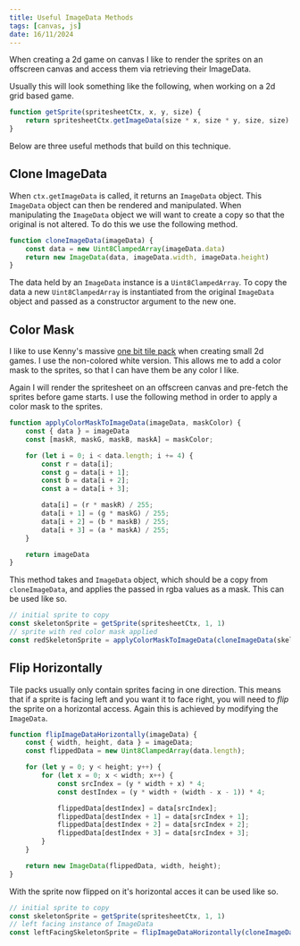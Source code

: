 ```yaml
---
title: Useful ImageData Methods
tags: [canvas, js]
date: 16/11/2024
---
```


When creating a 2d game on canvas I like to render the sprites on an offscreen canvas and access them
via retrieving their ImageData.

<!-- more -->

Usually this will look something like the following, when working on a 2d grid based game.

```javascript
function getSprite(spritesheetCtx, x, y, size) {
	return spritesheetCtx.getImageData(size * x, size * y, size, size)
}
```

Below are three useful methods that build on this technique.

## Clone ImageData

When `ctx.getImageData` is called, it returns an `ImageData` object. This `ImageData` object can then
be rendered and manipulated. When manipulating the `ImageData` object we will want to create a copy
so that the original is not altered. To do this we use the following method.

```javascript
function cloneImageData(imageData) {
	const data = new Uint8ClampedArray(imageData.data)
	return new ImageData(data, imageData.width, imageData.height)
}
```

The data held by an `ImageData` instance is a `Uint8ClampedArray`. To copy the data a new `Uint8ClampedArray`
is instantiated from the original `ImageData` object and passed as a constructor argument to the new one.

## Color Mask

I like to use Kenny's massive [one bit tile pack](https://kenney-assets.itch.io/1-bit-pack) when creating small
2d games. I use the non-colored white version. This allows me to add a color mask to the sprites, so that I
can have them be any color I like.

Again I will render the spritesheet on an offscreen canvas and pre-fetch the sprites before game starts. I use
the following method in order to apply a color mask to the sprites.

```javascript
function applyColorMaskToImageData(imageData, maskColor) {
	const { data } = imageData
	const [maskR, maskG, maskB, maskA] = maskColor;

	for (let i = 0; i < data.length; i += 4) {
		const r = data[i];
		const g = data[i + 1];
		const b = data[i + 2];
		const a = data[i + 3];

		data[i] = (r * maskR) / 255;
		data[i + 1] = (g * maskG) / 255;
		data[i + 2] = (b * maskB) / 255;
		data[i + 3] = (a * maskA) / 255;
	}

	return imageData
}
```

This method takes and `ImageData` object, which should be a copy from `cloneImageData`, and applies the passed in
rgba values as a mask. This can be used like so.

```javascript
// initial sprite to copy
const skeletonSprite = getSprite(spritesheetCtx, 1, 1)
// sprite with red color mask applied
const redSkeletonSprite = applyColorMaskToImageData(cloneImageData(skeletonSprite), [255, 0, 0, 0])
```

## Flip Horizontally

Tile packs usually only contain sprites facing in one direction. This means that if a sprite is facing
left and you want it to face right, you will need to _flip_ the sprite on a horizontal access. Again
this is achieved by modifying the `ImageData`.

```javascript
function flipImageDataHorizontally(imageData) {
	const { width, height, data } = imageData;
	const flippedData = new Uint8ClampedArray(data.length);

	for (let y = 0; y < height; y++) {
		for (let x = 0; x < width; x++) {
			const srcIndex = (y * width + x) * 4;
			const destIndex = (y * width + (width - x - 1)) * 4;

			flippedData[destIndex] = data[srcIndex];
			flippedData[destIndex + 1] = data[srcIndex + 1];
			flippedData[destIndex + 2] = data[srcIndex + 2];
			flippedData[destIndex + 3] = data[srcIndex + 3];
		}
	}

	return new ImageData(flippedData, width, height);
}
```

With the sprite now flipped on it's horizontal acces it can be used like so.

```javascript
// initial sprite to copy
const skeletonSprite = getSprite(spritesheetCtx, 1, 1)
// left facing instance of ImageData
const leftFacingSkeletonSprite = flipImageDataHorizontally(cloneImageData(skeletonSprite))
```
